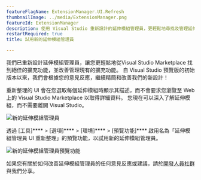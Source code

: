 ```yaml
---
featureFlagName: ExtensionManager.UI.Refresh
thumbnailImage: ../media/ExtensionManager.png
featureId: ExtensionManager
description: 使用 Visual Studio 重新設計的延伸模組管理員，更輕鬆地尋找及管理延伸模組。
restartRequired: true
title: 試用新的延伸模組管理員

---
```


我們已重新設計延伸模組管理員，讓您更輕鬆地從Visual Studio Marketplace 找到絕佳的擴充功能，並改善管理現有的擴充功能。 自 Visual Studio 預覽版的初始版本以來，我們會根據您的意見反應，繼續精簡和改善我們的新設計！ 

重新整理的 UI 會在您選取每個延伸模組時顯示其描述，而不會要求您瀏覽至 Web 上的 Visual Studio Marketplace 以取得詳細資料。 您現在可以深入了解延伸模組，而不需要離開 Visual Studio。

![新的延伸模組管理員](../media/ExtensionManager.png "新的延伸模組管理員")

透過 [工具]**** > [選項]**** > [環境]**** > [預覽功能]**** 啟用名為「延伸模組管理員 UI 重新整理」的預覽功能，以試用新的延伸模組管理員。

![新的延伸模組管理員預覽功能](../media/ExtensionManagerPreviewFeature.png "新的延伸模組管理員預覽功能")

如果您有關於如何改善延伸模組管理員的任何意見反應或建議，請於[開發人員社群](https://developercommunity.visualstudio.com/t/Modern-Extension-Manager-for-Visual-Stud/10401804)與我們分享。

